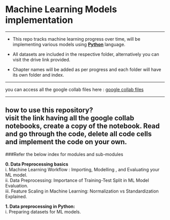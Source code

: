 # Machine Learning Models implementation
---
- This repo tracks machine learning progress over time, will be implementing various models using [**Python**](https://www.python.org/) language.

- All datasets are included in the respective folder, alternatively you can visit the drive link provided.

- Chapter names will be added as per progress and each folder will have its own folder and index.
---
you can access all the google collab files here : [google collab files](https://drive.google.com/drive/folders/1ujky_Z16XDXsnDXzSDpwF3P6n5i7Xd7M?usp=drive_link)

---
how to use this repository?  
visit the link having all the google collab notebooks, create a copy of the notebook.
Read and go through the code, delete all code cells and implement the code on your own.
---
###Refer the below index for modules and sub-modules

**0. Data Preprocessing basics**      
    i. Machine Learning Workflow : Importing, Modelling , and Evaluating your ML model.   
    ii. Data Preprocessing: Importance of Training-Test Split in ML Model Evaluation.   
    iii. Feature Scaling in Machine Learning: Normalization vs Standardization Explained.   
    
**1. Data preprocessing in Python:**            
    i. Preparing datasets for ML models.    
